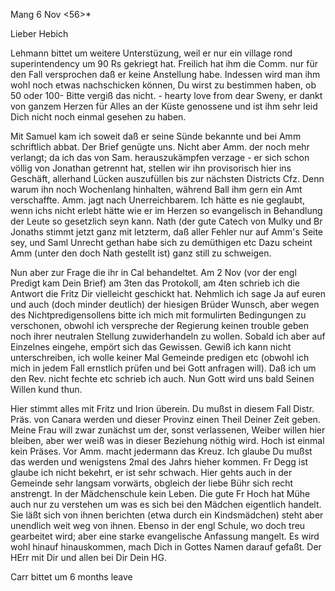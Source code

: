  Mang 6 Nov <56>*

Lieber Hebich

Lehmann bittet um weitere Unterstüzung, weil er nur ein village rond superintendency um 90 Rs gekriegt hat. Freilich hat ihm die Comm. nur für den Fall versprochen daß er keine Anstellung habe. Indessen wird man ihm wohl noch etwas nachschicken können, Du wirst zu bestimmen haben, ob 50 oder 100- Bitte vergiß das nicht. - hearty love from dear Sweny, er dankt von ganzem Herzen für Alles an der Küste genossene und ist ihm sehr leid Dich nicht noch einmal gesehen zu haben.

Mit Samuel kam ich soweit daß er seine Sünde bekannte und bei Amm schriftlich abbat. Der Brief genügte uns. Nicht aber Amm. der noch mehr verlangt; da ich das von Sam. herauszukämpfen verzage - er sich schon völlig von Jonathan getrennt hat, stellen wir ihn provisorisch hier ins Geschäft, allerhand Lücken auszufüllen bis zur nächsten Districts Cfz. Denn warum ihn noch Wochenlang hinhalten, während Ball ihm gern ein Amt verschaffte. Amm. jagt nach Unerreichbarem. Ich hätte es nie geglaubt, wenn ichs nicht erlebt hätte wie er im Herzen so evangelisch in Behandlung der Leute so gesetzlich seyn kann. Nath (der gute Catech von Mulky und Br Jonaths stimmt jetzt ganz mit letzterm, daß aller Fehler nur auf Amm's Seite sey, und Saml Unrecht gethan habe sich zu demüthigen etc Dazu scheint Amm (unter den doch Nath gestellt ist) ganz still zu schweigen.

Nun aber zur Frage die ihr in Cal behandeltet. Am 2 Nov (vor der engl Predigt kam Dein Brief) am 3ten das Protokoll, am 4ten schrieb ich die Antwort die Fritz Dir vielleicht geschickt hat. Nehmlich ich sage Ja auf euren und auch (doch minder deutlich) der hiesigen Brüder Wunsch, aber wegen des Nichtpredigensollens bitte ich mich mit formulirten Bedingungen zu verschonen, obwohl ich verspreche der Regierung keinen trouble geben noch ihrer neutralen Stellung zuwiderhandeln zu wollen. Sobald ich aber auf Einzelnes eingehe, empört sich das Gewissen. Gewiß ich kann nicht unterschreiben, ich wolle keiner Mal Gemeinde predigen etc (obwohl ich mich in jedem Fall ernstlich prüfen und bei Gott anfragen will). Daß ich um den Rev. nicht fechte etc schrieb ich auch. Nun Gott wird uns bald Seinen Willen kund thun.

Hier stimmt alles mit Fritz und Irion überein. Du mußst in diesem Fall Distr. Präs. von Canara werden und dieser Provinz einen Theil Deiner Zeit geben. Meine Frau will zwar zunächst um der, sonst verlassenen, Weiber willen hier bleiben, aber wer weiß was in dieser Beziehung nöthig wird. Hoch ist einmal kein Präses. Vor Amm. macht jedermann das Kreuz. Ich glaube Du mußst das werden und wenigstens 2mal des Jahrs hieher kommen. Fr Degg ist glaube ich nicht bekehrt, er ist sehr schwach. Hier gehts auch in der Gemeinde sehr langsam vorwärts, obgleich der liebe Bühr sich recht anstrengt. In der Mädchenschule kein Leben. Die gute Fr Hoch hat Mühe auch nur zu verstehen um was es sich bei den Mädchen eigentlich handelt. Sie läßt sich von ihnen berichten (etwa durch ein Kindsmädchen) steht aber unendlich weit weg von ihnen. Ebenso in der engl Schule, wo doch treu gearbeitet wird; aber eine starke evangelische Anfassung mangelt. Es wird wohl hinauf hinauskommen, mach Dich in Gottes Namen darauf gefaßt. Der HErr mit Dir und allen bei Dir
 Dein HG.

Carr bittet um 6 months leave

